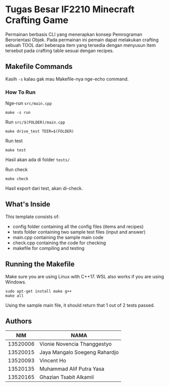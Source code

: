 # Tugas Besar IF2210 Minecraft Crafting Game

Permainan berbasis CLI yang menerapkan konsep Pemrograman Berorientasi Objek. Pada permainan ini pemain dapat melakukan crafting sebuah TOOL dari beberapa item yang tersedia dengan menyusun item tersebut pada crafting table sesuai dengan recipes. 

## Makefile Commands

Kasih `-s` kalau gak mau Makefile-nya nge-echo command.



### How To Run

Nge-run `src/main.cpp`

```
make -s run
```

Run `src/$(FOLDER)/main.cpp`

```
make drive_test TDIR=$(FOLDER)
```

Run test

```
make test
```

Hasil akan ada di folder `tests/`

Run check

```
make check
```

Hasil export dari test, akan di-check.

## What's Inside
This template consists of:
- config folder containing all the config files (items and recipes)
- tests folder containing two sample test files (input and answer)
- main.cpp containing the sample main code
- check.cpp containing the code for checking
- makefile for compiling and testing

## Running the Makefile
Make sure you are using Linux with C++17. WSL also works if you are using Windows.
```
sudo apt-get install make g++
make all
```
Using the sample main file, it should return that 1 out of 2 tests passed.

## Authors

| NIM      | NAMA                          |
|----------|-------------------------------|
| 13520006 | Vionie Novencia Thanggestyo   | 
| 13520015 | Jaya Mangalo Soegeng Rahardjo | 
| 13520093 | Vincent Ho                    |
| 13520135 | Muhammad Alif Putra Yasa      |
| 13520165 | Ghazian Tsabit Alkamil        |
